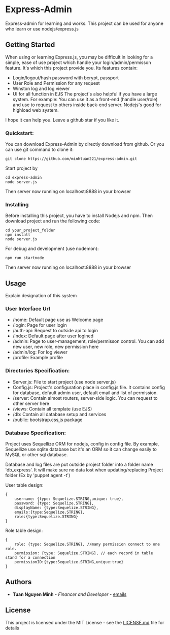 # Express-Admin
Express-admin for learning and works. This project can be used for anyone who learn or use nodejs/express.js

## Getting Started

When using or learning Express.js, you may be difficult in looking for a simple, ease of use project which handle your login/admin/permisson feature. It's which this project provide you. Its features contain:
* Login/logout/hash password with bcrypt, passport
* User Role and Permission for any request
* Winston log and log viewer
* UI for all function in EJS
The project's also helpful if you have a large system. For example: You can use it as a front-end (handle user/role) and use to request to others inside back-end server. Nodejs's good for highload web system.

I hope it can help you. Leave a github star if you like it.

### Quickstart:

You can download Express-Admin by directly download from github. Or you can use git command to clone it:

```
git clone https://github.com/minhtuan221/express-admin.git
```
Start project by 

```
cd express-admin
node server.js
```
Then server now running on localhost:8888 in your browser

### Installing

Before installing this project, you have to install Nodejs and npm. Then download project and run the following code:

```
cd your_project_folder
npm install
node server.js
```

For debug and development (use nodemon):
```
npm run startnode
```
Then server now running on localhost:8888 in your browser

## Usage

Explain designation of this system

### User Interface Url

* /home: Default page use as Welcome page
* /login: Page for user login
* /auth-api: Request to outside api to login
* /index: Default page after user logined
* /admin: Page to user-management, role/permisson control. You can add new user, new role, new permission here
* /admin/log: For log viewer
* /profile: Example profile

### Directories Specification:

* Server.js: File to start project (use node server.js)
* Config.js: Project's configuration place in config.js file. It contains config for database, default admin user, default email and list of permission.
* /server: Contain almost routers, server-side logic. You can request to other server here
* /views: Contain all template (use EJS)
* /db: Contain all database setup and services
* /public: bootstrap.css,js package

### Database Specification:

Project uses Sequellize ORM for nodejs, config in config file. By example, Sequellize use sqlite database but it's an ORM so it can change easily to MySQL or other sql database.

Database and log files are put outside project folder into a folder name 'db_express'. It will make sure no data lost when updating/replacing Project folder (Ex by 'puppet agent -t')

User table design:
```
{
    username: {type: Sequelize.STRING,unique: true},
    password: {type: Sequelize.STRING},
    displayName: {type:Sequelize.STRING},
    emails:{type:Sequelize.STRING},
    role:{type:Sequelize.STRING}
}
```
Role table design:
```
{
    role: {type: Sequelize.STRING}, //many permission connect to one role.
    permission: {type: Sequelize.STRING}, // each record in table stand for a connection
    permissionID:{type:Sequelize.STRING,unique:true}
}
```
## Authors

* **Tuan Nguyen Minh** - *Financer and Developer* - [emails](ntuan221@gmail.com)

## License

This project is licensed under the MIT License - see the [LICENSE.md](LICENSE.md) file for details



